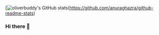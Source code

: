 
[![oliverbuddy's GitHub stats](https://github-readme-stats.vercel.app/api?username=oliverbuddy&theme=radical&show_icons=true)(https://github.com/anuraghazra/github-readme-stats)



### Hi there 👋


<!-- **oliverbuddy/oliverbuddy** is a ✨ _special_ ✨ repository because its `README.md` (this file) appears on your GitHub profile.

Here are some ideas to get you started:

- 🔭 I’m currently working on ...
- 🌱 I’m currently learning ...
- 👯 I’m looking to collaborate on ...
- 🤔 I’m looking for help with ...
- 💬 Ask me about ...
- 📫 How to reach me: ...
- 😄 Pronouns: ...
- ⚡ Fun fact: ...

-->




